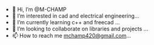 - 👋 Hi, I’m @M-CHAMP
- 👀 I’m interested in cad and electrical engineering...
- 🌱 I’m currently learning c++ and freecad ...
- 💞️ I’m looking to collaborate on libraries and projects ...
- 📫 How to reach me mchamp420@gmail.com...

<!---
M-CHAMP/M-CHAMP is a ✨ special ✨ repository because its `README.md` (this file) appears on your GitHub profile.
You can click the Preview link to take a look at your changes.
--->
